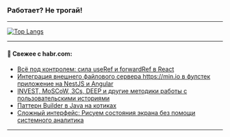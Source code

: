 ### Работает? Не трогай!

---
<!--
#### 🛠️ Technical stack:

![Java](https://img.shields.io/badge/Java-informational?logo=Oracle&style=flat&logoColor=white&color=FF4500)
![Kotlin](https://img.shields.io/badge/Kotlin-informational?logo=Kotlin&style=flat&logoColor=white&color=774D97)
![TS](https://img.shields.io/badge/TypeScript-informational?logo=typeScript&style=flat&logoColor=black&color=017acc)
![Python](https://img.shields.io/badge/Python-informational?logo=Python&style=flat&logoColor=black&color=ffdd54) <br>
![Spring](https://img.shields.io/badge/Spring-informational?logo=Spring&style=flat&logoColor=white&color=6DB33F) 
![SpringBoot](https://img.shields.io/badge/SpringBoot-informational?logo=SpringBoot&style=flat&logoColor=white&color=6DB33F)
![Nest](https://img.shields.io/badge/NestJS-informational?logo=NestJS&style=flat&logoColor=white&color=E0234E) 
![NodeJS](https://img.shields.io/badge/NodeJS-informational?logo=node.js&style=flat&logoColor=white&color=70A760)<br>
![PostgreSQL](https://img.shields.io/badge/PostgreSQL-informational?logo=PostgreSQL&style=flat&logoColor=white&color=DAA520)
![MongoDB](https://img.shields.io/badge/MongoDB-informational?logo=MongoDB&style=flat&logoColor=white&color=870000)
![Apache](https://img.shields.io/badge/Apache-informational?logo=apache&style=flat&logoColor=white&color=f74e28)

___ 
-->

<!--- #### 🛠️ : --->

[![Top Langs](https://github-readme-stats-82jvfl3w3-advtsettinggmailcoms-projects.vercel.app/api/top-langs/?username=zloylis&langs_count=10&hide_title=true&title_color=e6edf3&size_weight=0.5&count_weight=0.5&layout=compact&hide_progress=true&hide_border=true&theme=dracula)](https://github.com/zloylis)

<!---


####  :octocat:&nbsp;&nbsp; Статистика:

![GitHub stats](https://github-readme-stats-u2qms2cxw-advtsettinggmailcoms-projects.vercel.app/api?username=zloylis&show_icons=true&hide_border=true&theme=dracula&title_color=e6edf3&include_all_commits=true&count_private=true&hide_rank=false&hide_title=true&rank_icon=github)
-->
---

#### 💬 Свежее с habr.com:

<!-- BLOG-POST-LIST:START -->
- [Всё под контролем: сила useRef и forwardRef в React](https://habr.com/ru/companies/otus/articles/856624/?utm_source=habrahabr&utm_medium=rss&utm_campaign=856624)
- [Интеграция внешнего файлового сервера https://min.io в фулстек приложение на NestJS и Angular](https://habr.com/ru/articles/859306/?utm_source=habrahabr&utm_medium=rss&utm_campaign=859306)
- [INVEST, MoSCoW, 3Cs, DEEP и другие методики работы с пользовательскими историями](https://habr.com/ru/articles/859254/?utm_source=habrahabr&utm_medium=rss&utm_campaign=859254)
- [Паттерн Builder в Java на котиках](https://habr.com/ru/companies/otus/articles/858032/?utm_source=habrahabr&utm_medium=rss&utm_campaign=858032)
- [Сложный интерфейс: Рисуем состояния экрана без помощи системного аналитика](https://habr.com/ru/articles/858524/?utm_source=habrahabr&utm_medium=rss&utm_campaign=858524)
<!-- BLOG-POST-LIST:END -->

---
